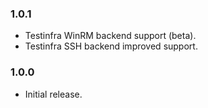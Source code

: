 ### 1.0.1
- Testinfra WinRM backend support (beta).
- Testinfra SSH backend improved support.

### 1.0.0
- Initial release.
